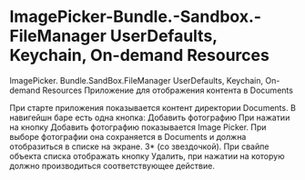 # ImagePicker-Bundle.-Sandbox.-FileManager  UserDefaults, Keychain, On-demand Resources
ImagePicker. Bundle.SandBox.FileManager  UserDefaults, Keychain, On-demand Resources
Приложение для отображения контента в Documents

При старте приложения показывается контент директории Documents. В навигейшн баре есть одна кнопка:
Добавить фотографию
При нажатии на кнопку Добавить фотографию показывается Image Picker. При выборе фотографии она сохраняется в Documents и должна отобразиться в списке на экране. 3* (со звездочкой). При свайпе объекта списка отображать кнопку Удалить, при нажатии на которую должно производиться соответствующее действие.
